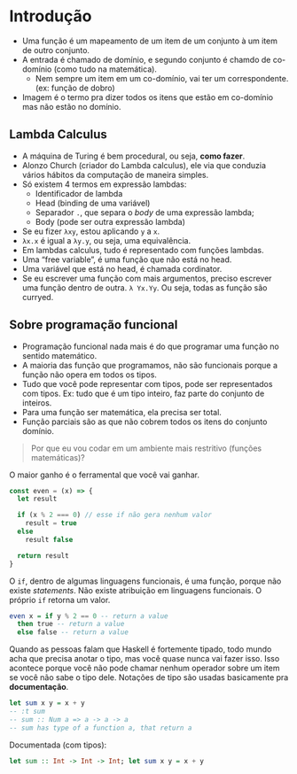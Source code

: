 # Introdução

- Uma função é um mapeamento de um item de um conjunto à um item de outro conjunto.
- A entrada é chamado de domínio, e segundo conjunto é chamdo de co-domínio (como tudo na matemática).
  - Nem sempre um item em um co-domínio, vai ter um correspondente. (ex: função de dobro)
- Imagem é o termo pra dizer todos os itens que estão em co-domínio mas não estão no domínio.

## Lambda Calculus

- A máquina de Turing é bem procedural, ou seja, **como fazer**.
- Alonzo Church (criador do Lambda calculus), ele via que conduzia vários hábitos da computação de maneira simples.
- Só existem 4 termos em expressão lambdas:
  - Identificador de lambda
  - Head (binding de uma variável)
  - Separador `.`, que separa o *body* de uma expressão lambda;
  - Body (pode ser outra expressão lambda)
- Se eu fizer `λxy`, estou aplicando `y` a `x`.
- `λx.x` é igual a `λy.y`, ou seja, uma equivalência.
- Em lambdas calculus, tudo é representado com funções lambdas.
- Uma “free variable”, é uma função que não está no head.
- Uma variável que está no head, é chamada cordinator.
- Se eu escrever uma função com mais argumentos, preciso escrever uma função dentro de outra. `λ Yx.Yy`. Ou seja, todas as função são curryed.

## Sobre programação funcional

- Programação funcional nada mais é do que programar uma função no sentido matemático.
- A maioria das função que programamos, não são funcionais porque a função não opera em todos os tipos.
- Tudo que você pode representar com tipos, pode ser representados com tipos. Ex: tudo que é um tipo inteiro, faz parte do conjunto de inteiros.
- Para uma função ser matemática, ela precisa ser total.
- Função parciais são as que não cobrem todos os itens do conjunto domínio.

> Por que eu vou codar em um ambiente mais restritivo (funções matemáticas)?

O maior ganho é o ferramental que você vai ganhar.

```javascript
const even = (x) => {
  let result

  if (x % 2 === 0) // esse if não gera nenhum valor
    result = true
  else
    result false

  return result
}
```

O `if`, dentro de algumas linguagens funcionais, é uma função, porque não existe *statements*. Não existe atribuição em linguagens funcionais. O próprio `if` retorna um valor.

```haskell
even x = if y % 2 == 0 -- return a value
  then true -- return a value
  else false -- return a value
```

Quando as pessoas falam que Haskell é fortemente tipado, todo mundo acha que precisa anotar o tipo, mas você quase nunca vai fazer isso. Isso acontece porque você não pode chamar nenhum operador sobre um item se você não sabe o tipo dele. Notações de tipo são usadas basicamente pra **documentação**.

```haskell
let sum x y = x + y
-- :t sum
-- sum :: Num a => a -> a -> a
-- sum has type of a function a, that return a
```

Documentada (com tipos):

```haskell
let sum :: Int -> Int -> Int; let sum x y = x + y
```
